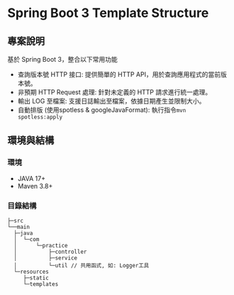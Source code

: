 # Spring Boot 3 Template Structure

## 專案說明
基於 Spring Boot 3，整合以下常用功能

- 查詢版本號 HTTP 接口: 提供簡單的 HTTP API，用於查詢應用程式的當前版本號。
- 非預期 HTTP Request 處理: 針對未定義的 HTTP 請求進行統一處理。
- 輸出 LOG 至檔案: 支援日誌輸出至檔案，依據日期產生並限制大小。
- 自動排版 (使用spotless & googleJavaFormat): 執行指令`mvn spotless:apply`

## 環境與結構

### 環境
- JAVA 17+
- Maven 3.8+

### 目錄結構
```
├─src
└──main
  ├─java
  │  └─com
  │      └─practice
  │          ├─controller 
  │          ├─service
  │          └─util // 共用函式, 如: Logger工具
  └─resources
     ├─static
     └─templates
```